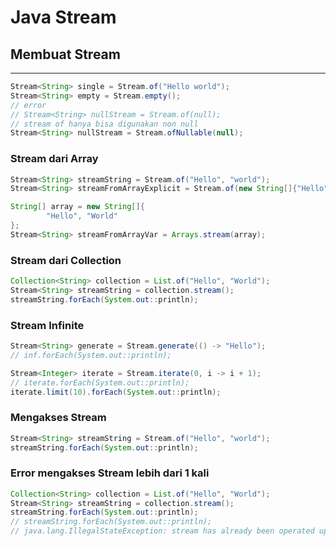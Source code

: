 # Java Stream


## Membuat Stream
---

```java
Stream<String> single = Stream.of("Hello world");
Stream<String> empty = Stream.empty();
// error
// Stream<String> nullStream = Stream.of(null);
// stream of hanya bisa digunakan non null
Stream<String> nullStream = Stream.ofNullable(null);
```


### Stream dari Array

```java
Stream<String> streamString = Stream.of("Hello", "world");
Stream<String> streamFromArrayExplicit = Stream.of(new String[]{"Hello", "world"});

String[] array = new String[]{
        "Hello", "World"
};
Stream<String> streamFromArrayVar = Arrays.stream(array);
```


### Stream dari Collection

```java
Collection<String> collection = List.of("Hello", "World");
Stream<String> streamString = collection.stream();
streamString.forEach(System.out::println);
```


### Stream Infinite

```java
Stream<String> generate = Stream.generate(() -> "Hello");
// inf.forEach(System.out::println);

Stream<Integer> iterate = Stream.iterate(0, i -> i + 1);
// iterate.forEach(System.out::println);
iterate.limit(10).forEach(System.out::println);
```


### Mengakses Stream

```java
Stream<String> streamString = Stream.of("Hello", "world");
streamString.forEach(System.out::println);
```


### Error mengakses Stream lebih dari 1 kali

```java
Collection<String> collection = List.of("Hello", "World");
Stream<String> streamString = collection.stream();
streamString.forEach(System.out::println);
// streamString.forEach(System.out::println);
// java.lang.IllegalStateException: stream has already been operated upon or closed
```

